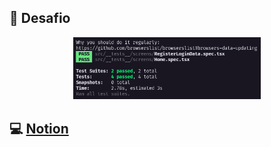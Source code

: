 ## 🚀 Desafio

<p align="center">
  <img alt="test" title="yarn test" src="./.github/test.png" width ="300"/>
</p>

## 💻 [Notion](https://efficient-sloth-d85.notion.site/Desafio-01-SavePass-d0b8fee06c7f41e0a9c644a540c2049b)
